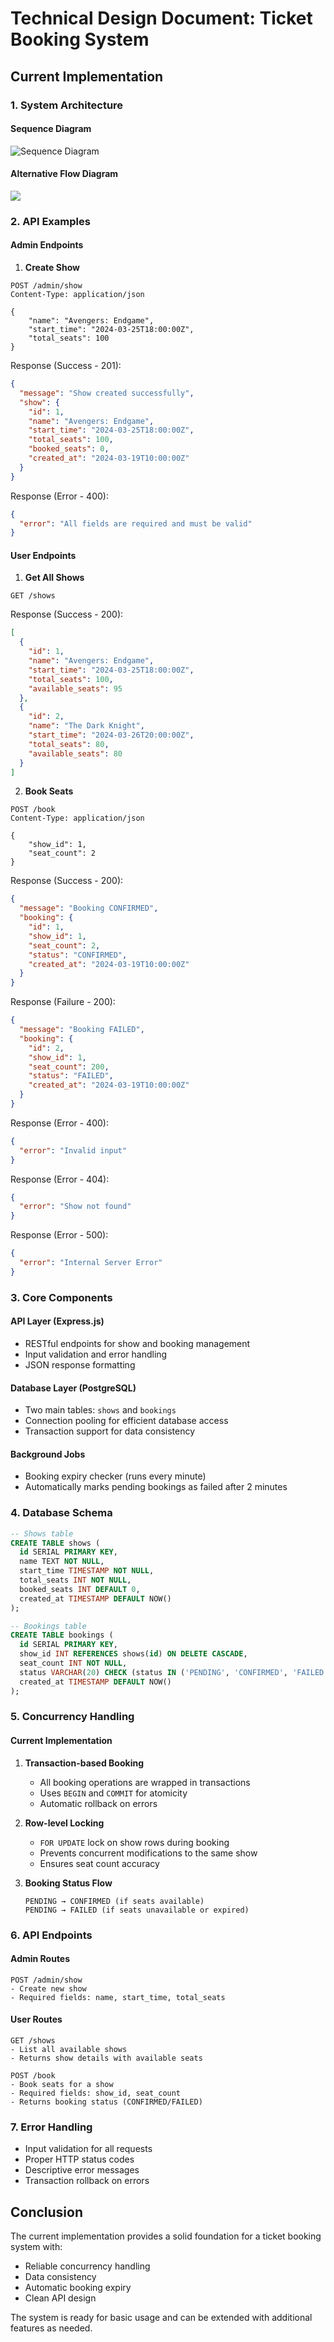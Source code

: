 # Technical Design Document: Ticket Booking System

## Current Implementation

### 1. System Architecture

#### Sequence Diagram

![Sequence Diagram](https://kroki.io/mermaid/svg/eNqNkstugzAQRff9itlEahdV91lE4mEiSwlQIN07MG2tUJti07R_X2NeCaRSWc69vnNmBoWfDYocfc7eavZxB-arWK15zismNBwU1ouiE9NFzXcXJfJd8frnztZXK0jf5Rm8GpnmUthiG_642Zi4NcRRmsETKz64eFLGaQ1GMbrvruGFlbxgGoGKqtEz0YaibWAV330cYhPUTS263tQf3xm5bb6-gMJiJH3heLaKWmBuiaFUozQxPDdY_4DzxXjJjiVePL9No5YsO640yNdeHmBcKU9cvEFcyxyV-mNxR-OaEblkS0PIEidMHS-jUTjTU7IjXgZBlMAh9p2MzGl3Mj9BYnZqBVZqSM2e1DSkrV-HHip7pRYai85_w9UfbBjt3ovCgCZ74j9YM5YKIZT_aDcPChy6G1NEf9ELe7Tf02x5lRKZ6djOu7xKf7OhRaqZbqbrdP84eO_Yvy2lrIB8tT_DnotGT9SdtScJuCggJqFPw-2QPW2qg-sejARRWSydV6H98jtE0BK6ddw2D1NPNzIL-wVpQCR8)

#### Alternative Flow Diagram

[![](https://mermaid.ink/img/pako:eNqNVF1vokAU_SuTSZrsJtYWpX7w0EQBDYmi60cfNr5M5aqT4gw7DG1d43_fgQGlSpPlBZhz7rln7oE54jUPAFs4hj8JsDU4lGwF2a8YUldEhKRrGhEm0TIGcbvam3q3i07_ds39jKg4rJhG7u7QfMc_kC2ASMrz1bTF_fOz0rTQdDJfoAcS7Cl7iBVVMxSkCE7fQi8kpAGRgDwWJfIazXQh66Ehp39fKM9AJoLp_p5zqVR4asAqOYOgZPiFwkeGxbduh64yG1-wi5NfCYgD6r0TGpLXEMoC1Z7iCkcjGkvENwV-ttTn_I2yLZoKvoY4_m6Kr4p27avvDj0fLWY9f96zF97EvybM3ZFrL9BgMkPLqdNbuDemR3z9hmbphDVEQonmamrxZbsa-Cq8jLLcUu8Q6IIqWh5hscUf9sQfeLOx6_zUbAhjQD7_n47XUoOeN7rosHPIpYrJeOwtKmIKgai26c4rYspTLPrMJZFJOS79DyB7B0V5yHmE3Pf0ExlTlsiSfU3O_QwoC9DU9R3PHxb6palpi7ribGMSBhXUL7J5FNookhzpyXzDLnZfikwND9fwVtAAW1IkUMN7EHuSvuJjSllhuYM9rLClHgPYkCSUK7xiJ1WmzoXfnO-LSsGT7Q5bG6KCreEks5afRmeK6gfC5gmT2GqarXYmgq0j_sSWaRj1pmE-GW2z_dgxuk2zhg_Yum93692uYSp6w3jqmI1TDf_N2j7WW912S3Hb6t7tNDqnf5hZgyE?type=png)](https://mermaid.live/edit#pako:eNqNVF1vokAU_SuTSZrsJtYWpX7w0EQBDYmi60cfNr5M5aqT4gw7DG1d43_fgQGlSpPlBZhz7rln7oE54jUPAFs4hj8JsDU4lGwF2a8YUldEhKRrGhEm0TIGcbvam3q3i07_ds39jKg4rJhG7u7QfMc_kC2ASMrz1bTF_fOz0rTQdDJfoAcS7Cl7iBVVMxSkCE7fQi8kpAGRgDwWJfIazXQh66Ehp39fKM9AJoLp_p5zqVR4asAqOYOgZPiFwkeGxbduh64yG1-wi5NfCYgD6r0TGpLXEMoC1Z7iCkcjGkvENwV-ttTn_I2yLZoKvoY4_m6Kr4p27avvDj0fLWY9f96zF97EvybM3ZFrL9BgMkPLqdNbuDemR3z9hmbphDVEQonmamrxZbsa-Cq8jLLcUu8Q6IIqWh5hscUf9sQfeLOx6_zUbAhjQD7_n47XUoOeN7rosHPIpYrJeOwtKmIKgai26c4rYspTLPrMJZFJOS79DyB7B0V5yHmE3Pf0ExlTlsiSfU3O_QwoC9DU9R3PHxb6palpi7ribGMSBhXUL7J5FNookhzpyXzDLnZfikwND9fwVtAAW1IkUMN7EHuSvuJjSllhuYM9rLClHgPYkCSUK7xiJ1WmzoXfnO-LSsGT7Q5bG6KCreEks5afRmeK6gfC5gmT2GqarXYmgq0j_sSWaRj1pmE-GW2z_dgxuk2zhg_Yum93692uYSp6w3jqmI1TDf_N2j7WW912S3Hb6t7tNDqnf5hZgyE)

### 2. API Examples

#### Admin Endpoints

1. **Create Show**

```http
POST /admin/show
Content-Type: application/json

{
    "name": "Avengers: Endgame",
    "start_time": "2024-03-25T18:00:00Z",
    "total_seats": 100
}
```

Response (Success - 201):

```json
{
  "message": "Show created successfully",
  "show": {
    "id": 1,
    "name": "Avengers: Endgame",
    "start_time": "2024-03-25T18:00:00Z",
    "total_seats": 100,
    "booked_seats": 0,
    "created_at": "2024-03-19T10:00:00Z"
  }
}
```

Response (Error - 400):

```json
{
  "error": "All fields are required and must be valid"
}
```

#### User Endpoints

1. **Get All Shows**

```http
GET /shows
```

Response (Success - 200):

```json
[
  {
    "id": 1,
    "name": "Avengers: Endgame",
    "start_time": "2024-03-25T18:00:00Z",
    "total_seats": 100,
    "available_seats": 95
  },
  {
    "id": 2,
    "name": "The Dark Knight",
    "start_time": "2024-03-26T20:00:00Z",
    "total_seats": 80,
    "available_seats": 80
  }
]
```

2. **Book Seats**

```http
POST /book
Content-Type: application/json

{
    "show_id": 1,
    "seat_count": 2
}
```

Response (Success - 200):

```json
{
  "message": "Booking CONFIRMED",
  "booking": {
    "id": 1,
    "show_id": 1,
    "seat_count": 2,
    "status": "CONFIRMED",
    "created_at": "2024-03-19T10:00:00Z"
  }
}
```

Response (Failure - 200):

```json
{
  "message": "Booking FAILED",
  "booking": {
    "id": 2,
    "show_id": 1,
    "seat_count": 200,
    "status": "FAILED",
    "created_at": "2024-03-19T10:00:00Z"
  }
}
```

Response (Error - 400):

```json
{
  "error": "Invalid input"
}
```

Response (Error - 404):

```json
{
  "error": "Show not found"
}
```

Response (Error - 500):

```json
{
  "error": "Internal Server Error"
}
```

### 3. Core Components

#### API Layer (Express.js)

- RESTful endpoints for show and booking management
- Input validation and error handling
- JSON response formatting

#### Database Layer (PostgreSQL)

- Two main tables: `shows` and `bookings`
- Connection pooling for efficient database access
- Transaction support for data consistency

#### Background Jobs

- Booking expiry checker (runs every minute)
- Automatically marks pending bookings as failed after 2 minutes

### 4. Database Schema

```sql
-- Shows table
CREATE TABLE shows (
  id SERIAL PRIMARY KEY,
  name TEXT NOT NULL,
  start_time TIMESTAMP NOT NULL,
  total_seats INT NOT NULL,
  booked_seats INT DEFAULT 0,
  created_at TIMESTAMP DEFAULT NOW()
);

-- Bookings table
CREATE TABLE bookings (
  id SERIAL PRIMARY KEY,
  show_id INT REFERENCES shows(id) ON DELETE CASCADE,
  seat_count INT NOT NULL,
  status VARCHAR(20) CHECK (status IN ('PENDING', 'CONFIRMED', 'FAILED')) DEFAULT 'PENDING',
  created_at TIMESTAMP DEFAULT NOW()
);
```

### 5. Concurrency Handling

#### Current Implementation

1. **Transaction-based Booking**

   - All booking operations are wrapped in transactions
   - Uses `BEGIN` and `COMMIT` for atomicity
   - Automatic rollback on errors

2. **Row-level Locking**

   - `FOR UPDATE` lock on show rows during booking
   - Prevents concurrent modifications to the same show
   - Ensures seat count accuracy

3. **Booking Status Flow**
   ```
   PENDING → CONFIRMED (if seats available)
   PENDING → FAILED (if seats unavailable or expired)
   ```

### 6. API Endpoints

#### Admin Routes

```
POST /admin/show
- Create new show
- Required fields: name, start_time, total_seats
```

#### User Routes

```
GET /shows
- List all available shows
- Returns show details with available seats

POST /book
- Book seats for a show
- Required fields: show_id, seat_count
- Returns booking status (CONFIRMED/FAILED)
```

### 7. Error Handling

- Input validation for all requests
- Proper HTTP status codes
- Descriptive error messages
- Transaction rollback on errors

## Conclusion

The current implementation provides a solid foundation for a ticket booking system with:

- Reliable concurrency handling
- Data consistency
- Automatic booking expiry
- Clean API design

The system is ready for basic usage and can be extended with additional features as needed.
